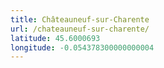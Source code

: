 ```yaml
---
title: Châteauneuf-sur-Charente
url: /chateauneuf-sur-charente/
latitude: 45.6000693
longitude: -0.054378300000000004
---
```

